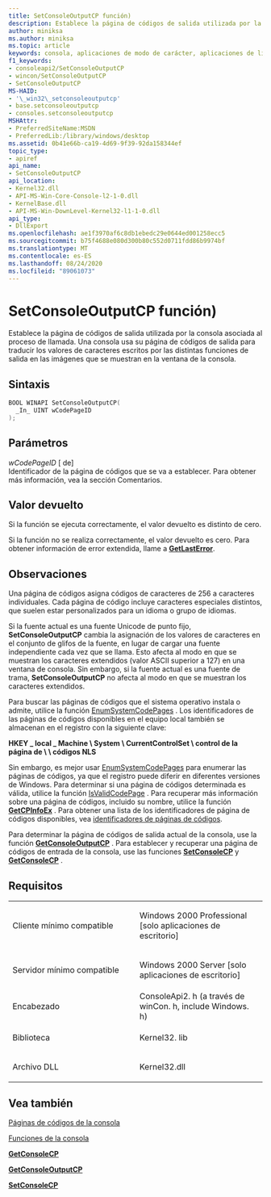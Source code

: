 ```yaml
---
title: SetConsoleOutputCP función)
description: Establece la página de códigos de salida utilizada por la consola asociada al proceso de llamada.
author: miniksa
ms.author: miniksa
ms.topic: article
keywords: consola, aplicaciones de modo de carácter, aplicaciones de línea de comandos, aplicaciones de terminal, API de consola
f1_keywords:
- consoleapi2/SetConsoleOutputCP
- wincon/SetConsoleOutputCP
- SetConsoleOutputCP
MS-HAID:
- '\_win32\_setconsoleoutputcp'
- base.setconsoleoutputcp
- consoles.setconsoleoutputcp
MSHAttr:
- PreferredSiteName:MSDN
- PreferredLib:/library/windows/desktop
ms.assetid: 0b41e66b-ca19-4d69-9f39-92da158344ef
topic_type:
- apiref
api_name:
- SetConsoleOutputCP
api_location:
- Kernel32.dll
- API-MS-Win-Core-Console-l2-1-0.dll
- KernelBase.dll
- API-MS-Win-DownLevel-Kernel32-l1-1-0.dll
api_type:
- DllExport
ms.openlocfilehash: ae1f3970af6c8db1ebedc29e0644ed001258ecc5
ms.sourcegitcommit: b75f4688e080d300b80c552d0711fdd86b9974bf
ms.translationtype: MT
ms.contentlocale: es-ES
ms.lasthandoff: 08/24/2020
ms.locfileid: "89061073"
---
```

# <a name="setconsoleoutputcp-function"></a>SetConsoleOutputCP función)


Establece la página de códigos de salida utilizada por la consola asociada al proceso de llamada. Una consola usa su página de códigos de salida para traducir los valores de caracteres escritos por las distintas funciones de salida en las imágenes que se muestran en la ventana de la consola.

<a name="syntax"></a>Sintaxis
------

```C
BOOL WINAPI SetConsoleOutputCP(
  _In_ UINT wCodePageID
);
```

<a name="parameters"></a>Parámetros
----------

*wCodePageID* \[ de\]  
Identificador de la página de códigos que se va a establecer. Para obtener más información, vea la sección Comentarios.

<a name="return-value"></a>Valor devuelto
------------

Si la función se ejecuta correctamente, el valor devuelto es distinto de cero.

Si la función no se realiza correctamente, el valor devuelto es cero. Para obtener información de error extendida, llame a [**GetLastError**](https://msdn.microsoft.com/library/windows/desktop/ms679360).

<a name="remarks"></a>Observaciones
-------

Una página de códigos asigna códigos de caracteres de 256 a caracteres individuales. Cada página de código incluye caracteres especiales distintos, que suelen estar personalizados para un idioma o grupo de idiomas.

Si la fuente actual es una fuente Unicode de punto fijo, **SetConsoleOutputCP** cambia la asignación de los valores de caracteres en el conjunto de glifos de la fuente, en lugar de cargar una fuente independiente cada vez que se llama. Esto afecta al modo en que se muestran los caracteres extendidos (valor ASCII superior a 127) en una ventana de consola. Sin embargo, si la fuente actual es una fuente de trama, **SetConsoleOutputCP** no afecta al modo en que se muestran los caracteres extendidos.

Para buscar las páginas de códigos que el sistema operativo instala o admite, utilice la función [EnumSystemCodePages](https://go.microsoft.com/fwlink/p/?linkid=178051) . Los identificadores de las páginas de códigos disponibles en el equipo local también se almacenan en el registro con la siguiente clave:

**HKEY \_ local \_ Machine \\ System \\ CurrentControlSet \\ control de la página de \\ \\ códigos NLS**

Sin embargo, es mejor usar [EnumSystemCodePages](https://go.microsoft.com/fwlink/p/?linkid=178051) para enumerar las páginas de códigos, ya que el registro puede diferir en diferentes versiones de Windows.
Para determinar si una página de códigos determinada es válida, utilice la función [IsValidCodePage](https://go.microsoft.com/fwlink/p/?linkid=178053) . Para recuperar más información sobre una página de códigos, incluido su nombre, utilice la función [**GetCPInfoEx**](https://msdn.microsoft.com/library/windows/desktop/dd318081) . Para obtener una lista de los identificadores de página de códigos disponibles, vea [identificadores de páginas de códigos](https://msdn.microsoft.com/library/windows/desktop/dd317756).

Para determinar la página de códigos de salida actual de la consola, use la función [**GetConsoleOutputCP**](getconsoleoutputcp.md) . Para establecer y recuperar una página de códigos de entrada de la consola, use las funciones [**SetConsoleCP**](setconsolecp.md) y [**GetConsoleCP**](getconsolecp.md) .

<a name="requirements"></a>Requisitos
------------

<table>
<colgroup>
<col width="50%" />
<col width="50%" />
</colgroup>
<tbody>
<tr class="odd">
<td><p>Cliente mínimo compatible</p></td>
<td><p>Windows 2000 Professional [solo aplicaciones de escritorio]</p></td>
</tr>
<tr class="even">
<td><p>Servidor mínimo compatible</p></td>
<td><p>Windows 2000 Server [solo aplicaciones de escritorio]</p></td>
</tr>
<tr class="odd">
<td><p>Encabezado</p></td>
<td>ConsoleApi2. h (a través de winCon. h, include Windows. h)</td>
</tr>
<tr class="even">
<td><p>Biblioteca</p></td>
<td>Kernel32. lib</td>
</tr>
<tr class="odd">
<td><p>Archivo DLL</p></td>
<td>Kernel32.dll</td>
</tr>
<tr class="even">
</tr>
<tr class="odd">
</tr>
<tr class="even">
</tr>
</tbody>
</table>

## <a name="span-idsee_alsospansee-also"></a><span id="see_also"></span>Vea también


[Páginas de códigos de la consola](console-code-pages.md)

[Funciones de la consola](console-functions.md)

[**GetConsoleCP**](getconsolecp.md)

[**GetConsoleOutputCP**](getconsoleoutputcp.md)

[**SetConsoleCP**](setconsolecp.md)

 

 




